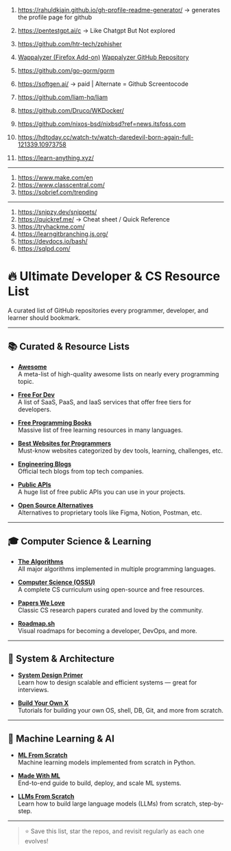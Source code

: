 1. https://rahuldkjain.github.io/gh-profile-readme-generator/ -> generates the profile page for github
2. https://pentestgpt.ai/c -> Like Chatgpt But Not explored
3. https://github.com/htr-tech/zphisher
4. [Wappalyzer (Firefox Add-on)](https://addons.mozilla.org/en-US/firefox/addon/wappalyzer/)   [Wappalyzer GitHub Repository](https://github.com/dochne/wappalyzer)
5. https://github.com/go-gorm/gorm
6. https://softgen.ai/ -> paid  | Alternate = Github Screentocode
7. https://github.com/liam-hq/liam
8. https://github.com/Druco/WKDocker/
9. https://github.com/nixos-bsd/nixbsd?ref=news.itsfoss.com
10. https://hdtoday.cc/watch-tv/watch-daredevil-born-again-full-121339.10973758

11. https://learn-anything.xyz/
------
1. https://www.make.com/en
2. https://www.classcentral.com/
3. https://sobrief.com/trending
-----
1. https://snipzy.dev/snippets/
2. https://quickref.me/ -> Cheat sheet / Quick Reference 
3. https://tryhackme.com/ 
4. https://learngitbranching.js.org/
5. https://devdocs.io/bash/
6. https://sqlpd.com/


# 🔥 Ultimate Developer & CS Resource List

A curated list of GitHub repositories every programmer, developer, and learner should bookmark.

---

## 📚 Curated & Resource Lists

- [**Awesome**](https://github.com/sindresorhus/awesome)  
  A meta-list of high-quality awesome lists on nearly every programming topic.

- [**Free For Dev**](https://github.com/ripienaar/free-for-dev)  
  A list of SaaS, PaaS, and IaaS services that offer free tiers for developers.

- [**Free Programming Books**](https://github.com/EbookFoundation/free-programming-books)  
  Massive list of free learning resources in many languages.

- [**Best Websites for Programmers**](https://github.com/sdmg15/Best-websites-a-programmer-should-visit)  
  Must-know websites categorized by dev tools, learning, challenges, etc.

- [**Engineering Blogs**](https://github.com/kilimchoi/engineering-blogs)  
  Official tech blogs from top tech companies.

- [**Public APIs**](https://github.com/public-apis/public-apis)  
  A huge list of free public APIs you can use in your projects.

- [**Open Source Alternatives**](https://github.com/btw-so/open-source-alternatives)  
  Alternatives to proprietary tools like Figma, Notion, Postman, etc.

---

## 🎓 Computer Science & Learning

- [**The Algorithms**](https://github.com/TheAlgorithms)  
  All major algorithms implemented in multiple programming languages.

- [**Computer Science (OSSU)**](https://github.com/ossu/computer-science)  
  A complete CS curriculum using open-source and free resources.

- [**Papers We Love**](https://github.com/papers-we-love/papers-we-love)  
  Classic CS research papers curated and loved by the community.

- [**Roadmap.sh**](https://github.com/kamranahmedse/developer-roadmap)  
  Visual roadmaps for becoming a developer, DevOps, and more.

---

## 🧠 System & Architecture

- [**System Design Primer**](https://github.com/donnemartin/system-design-primer)  
  Learn how to design scalable and efficient systems — great for interviews.

- [**Build Your Own X**](https://github.com/codecrafters-io/build-your-own-x)  
  Tutorials for building your own OS, shell, DB, Git, and more from scratch.

---

## 🤖 Machine Learning & AI

- [**ML From Scratch**](https://github.com/eriklindernoren/ML-From-Scratch)  
  Machine learning models implemented from scratch in Python.

- [**Made With ML**](https://github.com/GokuMohandas/Made-With-ML)  
  End-to-end guide to build, deploy, and scale ML systems.

- [**LLMs From Scratch**](https://github.com/rasbt/LLMs-from-scratch)  
  Learn how to build large language models (LLMs) from scratch, step-by-step.

---

> ⭐ Save this list, star the repos, and revisit regularly as each one evolves!

